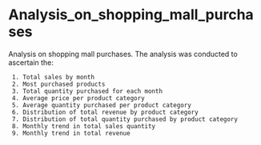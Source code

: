 # Analysis_on_shopping_mall_purchases
Analysis on shopping mall purchases. The analysis was conducted to ascertain the:

     1. Total sales by month
     2. Most purchased products
     3. Total quantity purchased for each month
     4. Average price per product category
     5. Average quantity purchased per product category
     6. Distribution of total revenue by product category
     7. Distribution of total quantity purchased by product category
     8. Monthly trend in total sales quantity
     9. Monthly trend in total revenue
